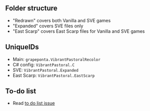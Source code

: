 ## Folder structure

- "Redrawn" covers both Vanilla and SVE games
- "Expanded" covers SVE files only
- "East Scarp" covers East Scarp files for Vanilla and SVE games

## UniqueIDs
- Main: `grapeponta.VibrantPastoralRecolor`
- C# config: `VibrantPastoral.C`
- SVE: `VibrantPastoral.Expanded`
- East Scarp: `VibrantPastoral.EastScarp`

## To-do list
- Read [to do list issue](https://github.com/poohnhi/VibrantPastoral/issues/1)
